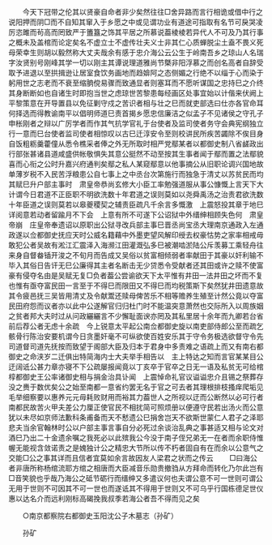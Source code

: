 <!-- { "loadSidebar": true } -->
　　今天下冠带之伦其以贤豪自命者非少矣然往往□舍异路而言行相诡或借中行之说阳押而阴□而不自知其窜入于乡愿之中或见谓功业有道途可指取有名节可戾哭凌厉恣雎而茍高而罔致严于簠簋之饰其平居之所慕说葢棱棱若异代人不可及乃其行事之概未及盖棺而论定矣名不虚立士不虚传壮夫义士非其仁心质蝉脱尘土盍不畏义死母荣幸生则胡以毅然称大丈夫哉余有感于忠介海公云公生于岭南吾乡之琼山人名瑞字汝贤别号刚峰其学一切以刚主其谭说理道雅尚节槩非阳浮慕之而创名高者自辞受取予进退以至拱揖逊让居室食饮务画地而趋媕阿之态侧媚之行绝不以缁于心而染于躬用世之志老而不衰至缩朒傥易骤而致通显者则塞耳而不愿听谋国之忠持巳之介终其身断断如也自诸生时即抱当世之虑琼世苦黎患每经画区处事宜始以计偕来伏阙上平黎策意在开导置县以免征剿守戍之苦识者相与壮之巳而就吏部选曰仕亦各官命耳何择选而得教谕南平以倡明师道巳责首揭乡愿忠信廉洁之似孟子不见诸侯之守孔子申枨刚者之辩以广厉学者而作其气抗学官礼于台使者及监司使者务守会典宪纲独立行一意而巳台使者监司使者相惊叹以古巳迁淳安令至则校讲民所疾苦蠲除不俟目身自饭粗粝羹藿僮从悉令樵采者俸之外无所取时相严党鄢某者以都御史制八省鹾政出行部张甚诸县道咸盛供帐敬惧失其意公挺然不动至按其生事者闻于鄢而置之法鄢貌喜而心衔之公时升嘉兴府通判矣鄢之私人某窥鄢意以他事摘公从旧职论调兴国地故单薄岁税不入民苦浮粮患公自七事上之中丞台次第施行而独急于清丈以苏贫民而均其赋巳升户部主事时　肃皇帝恭尚玄修大小臣工率勉强道服从事公慷慨上言天下大计谓今日君道不正臣职不明欲洗数十年君道之误则莫如以尧舜禹汤之治责君欲洗数十年臣道之误则莫若以皋夔稷契之辅责臣疏凡千余言多慨激　上震怒投其章于地巳详阅意若动者留踰月不下会　上意有所不可遂下公诏狱中外缙绅相顾失色何　肃皇帝崩　庄皇帝奉遗诏以原职出公狱寻改兵部主事巳晋丞尚宝丞大理南京通政入左通政遂以佥都御史抚应天时公威名籍藉中外墨吏望风解印绶去权豪怙势之家率相戒毋敢犯公者吴故有淞江汇震泽入海濒江田灌溉弘多巳被潮啮淤陆公斥羡募工乘轻舟往来身自督畚锸开浚之不旬月而告成又吴俗以贫富相倾弱者率献田于其豪以奸利输不毕入其俗日告讦无巳公廉得其主者名断击无少贷悉令受献者还其田或许之赎不使富豪有侵夺名由是吴赋无复□负者葢公尝谕欲天下太平惟有井田一法井田之坏而不复也惟有亟夺富民田一言至于不得巳而限田又不得巳而均税策斯下矣然犹井田遗意故其令疲邑抚三吴皆用清丈及令献鬻还赎母俾苦乐不相等赡养生殖至计然公竟以夺富民田府怨而议者亦以此中公遂解官归归杜门时不能温突意萧然也交际所入以周族姻之贫者邦大夫时过从问政纚纚言不少懈耻面谀亦罔及其私里居十余年而九卿若台省前后荐公者无虑十余疏　今上锐意太平起公南佥都御史旋以南吏部侍郎公至而疏乞骸骨行陈治安要机谓今日贪墨奸毫不可纵欲使百姓安乐其于守令务极选欲督守令先司道督司道先抚按而致望于阁部大臣及归本于君身中多责难之语疏上而又有南右都御史之命浃岁二迁俱出特简海内士大夫举手相告以　主上特达之知而言官某某目公迂阔诋公甚力章亦寝不下公疏屡报闻竟以丁亥卒于官卒之日无一语及私贫无可给棺椁都御史王公率诸御史相与捐金治具讣闻　上震悼命礼官议谥谥忠介且锡之祭葬存没之赉于数优矣公之始至南都一意省约罢无名于官之可去者其理根排枝搔痒爬垢见毛举细察要以惠养元元毋耗败财用而裕其力葢世人之所视以迂而公断然以必可行者南都民故苦火甲夫差公力厘正使官民不相扰简可照烦册以便遵守民若出汤火而公意犹以未尽如京师法歉科条甫备而天不慭遗公巳捐舍岂天不欲斯世蒙仁人君子之泽耶悲夫当余官翰林时公以户部主事言事自分必死过余谈治乱典之事甚适又相与论文对酒巳乃出二十金遗余嘱之我死必以此殡我公今没于南子侄兄弟无一在者而余职侍惟幄无能视含敛诺责之是媿独计公之精忠大节所以传不朽者固自有在而余以公意气之交能□公之事其详而且信者宜莫如余言故因友人梁君之状而之传云 
　　□曰海公者非唐所称杨绾流耶方绾之相唐而大臣减音乐勋贵撤驺从方拜命而转化乃尔此岂有□音笑貌也乎哉乃海公之砥节砺行而缙绅又多遣议何也夫谓公意不可一世则可谓公无用于世则不可因其不可一世也而遂诋其不得用于世则又不可乌乎行国栋德足世仪惠以达名介而远利刚标高碣挽我叔季若海公者吾不得而见之矣 

　　○南京都察院右都御史玉阳沈公子木墓志（孙矿） 

　　孙矿 
